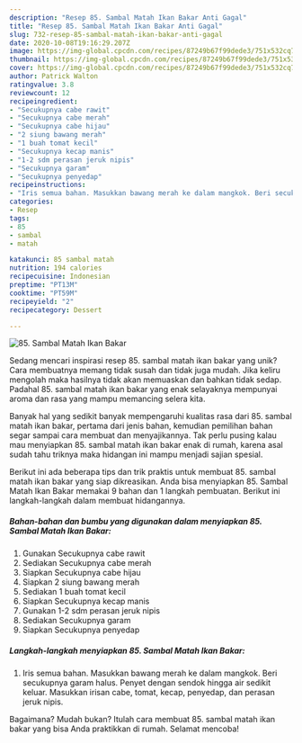 ```yaml
---
description: "Resep 85. Sambal Matah Ikan Bakar Anti Gagal"
title: "Resep 85. Sambal Matah Ikan Bakar Anti Gagal"
slug: 732-resep-85-sambal-matah-ikan-bakar-anti-gagal
date: 2020-10-08T19:16:29.207Z
image: https://img-global.cpcdn.com/recipes/87249b67f99dede3/751x532cq70/85-sambal-matah-ikan-bakar-foto-resep-utama.jpg
thumbnail: https://img-global.cpcdn.com/recipes/87249b67f99dede3/751x532cq70/85-sambal-matah-ikan-bakar-foto-resep-utama.jpg
cover: https://img-global.cpcdn.com/recipes/87249b67f99dede3/751x532cq70/85-sambal-matah-ikan-bakar-foto-resep-utama.jpg
author: Patrick Walton
ratingvalue: 3.8
reviewcount: 12
recipeingredient:
- "Secukupnya cabe rawit"
- "Secukupnya cabe merah"
- "Secukupnya cabe hijau"
- "2 siung bawang merah"
- "1 buah tomat kecil"
- "Secukupnya kecap manis"
- "1-2 sdm perasan jeruk nipis"
- "Secukupnya garam"
- "Secukupnya penyedap"
recipeinstructions:
- "Iris semua bahan. Masukkan bawang merah ke dalam mangkok. Beri secukupnya garam halus. Penyet dengan sendok hingga air sedikit keluar. Masukkan irisan cabe, tomat, kecap, penyedap, dan perasan jeruk nipis."
categories:
- Resep
tags:
- 85
- sambal
- matah

katakunci: 85 sambal matah 
nutrition: 194 calories
recipecuisine: Indonesian
preptime: "PT13M"
cooktime: "PT59M"
recipeyield: "2"
recipecategory: Dessert

---
```



![85. Sambal Matah Ikan Bakar](https://img-global.cpcdn.com/recipes/87249b67f99dede3/751x532cq70/85-sambal-matah-ikan-bakar-foto-resep-utama.jpg)

Sedang mencari inspirasi resep 85. sambal matah ikan bakar yang unik? Cara membuatnya memang tidak susah dan tidak juga mudah. Jika keliru mengolah maka hasilnya tidak akan memuaskan dan bahkan tidak sedap. Padahal 85. sambal matah ikan bakar yang enak selayaknya mempunyai aroma dan rasa yang mampu memancing selera kita.



Banyak hal yang sedikit banyak mempengaruhi kualitas rasa dari 85. sambal matah ikan bakar, pertama dari jenis bahan, kemudian pemilihan bahan segar sampai cara membuat dan menyajikannya. Tak perlu pusing kalau mau menyiapkan 85. sambal matah ikan bakar enak di rumah, karena asal sudah tahu triknya maka hidangan ini mampu menjadi sajian spesial.


Berikut ini ada beberapa tips dan trik praktis untuk membuat 85. sambal matah ikan bakar yang siap dikreasikan. Anda bisa menyiapkan 85. Sambal Matah Ikan Bakar memakai 9 bahan dan 1 langkah pembuatan. Berikut ini langkah-langkah dalam membuat hidangannya.

<!--inarticleads1-->

##### Bahan-bahan dan bumbu yang digunakan dalam menyiapkan 85. Sambal Matah Ikan Bakar:

1. Gunakan Secukupnya cabe rawit
1. Sediakan Secukupnya cabe merah
1. Siapkan Secukupnya cabe hijau
1. Siapkan 2 siung bawang merah
1. Sediakan 1 buah tomat kecil
1. Siapkan Secukupnya kecap manis
1. Gunakan 1-2 sdm perasan jeruk nipis
1. Sediakan Secukupnya garam
1. Siapkan Secukupnya penyedap




<!--inarticleads2-->

##### Langkah-langkah menyiapkan 85. Sambal Matah Ikan Bakar:

1. Iris semua bahan. Masukkan bawang merah ke dalam mangkok. Beri secukupnya garam halus. Penyet dengan sendok hingga air sedikit keluar. Masukkan irisan cabe, tomat, kecap, penyedap, dan perasan jeruk nipis.




Bagaimana? Mudah bukan? Itulah cara membuat 85. sambal matah ikan bakar yang bisa Anda praktikkan di rumah. Selamat mencoba!
